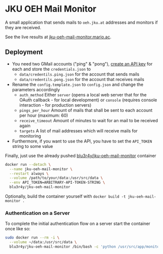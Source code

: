 # JKU OEH Mail Monitor

A small application that sends mails to `oeh.jku.at` addresses and monitors if they are received.

See the live results at [jku-oeh-mail-monitor.mario.ac](http://jku-oeh-mail-monitor.mario.ac/).

## Deployment

- You need two GMail accounts ("ping" & "pong"), [create an API key](https://developers.google.com/gmail/api/quickstart/python) for each and store the `credentials.json` to
  - `data/credentils.ping.json` for the account that sends mails
  - `data/credentils.pong.json` for the account that receives mails
- Rename the `config.template.json` to `config.json` and change the parameters accordingly
  - `auth_method` Either `server` (opens a local web server that for the OAuth callback - for local development) or `console` (requires console interaction - for production servers)
  - `pings_per_hour` Amount of mails that shall be sent to each account per hour (maximum: 60)
  - `receive_timeout` Amount of minutes to wait for an mail to be received again
  - `targets` A list of mail addresses which will receive mails for monitoring
- Furthermore, if you want to use the API, you have to set the `API_TOKEN` string to some value

Finally, just use the already pushed [blu3r4y/jku-oeh-mail-monitor](https://hub.docker.com/r/blu3r4y/jku-oeh-mail-monitor) container

```bash
docker run --detach \
  --name jku-oeh-mail-monitor \
  --restart always \
  --volume /path/to/your/data:/usr/src/data \
  --env API_TOKEN=ARBITRARY-API-TOKEN-STRING \
  blu3r4y/jku-oeh-mail-monitor
```

Optionally, build the container yourself with `docker build -t jku-oeh-mail-monitor .`

### Authentication on a Server

To complete the initial authentication flow on a server start the container once like so:

```bash
sudo docker run --rm -i \
  --volume ~/data:/usr/src/data \
  blu3r4y/jku-oeh-mail-monitor /bin/bash -c 'python /usr/src/app/monitor.py'
```
